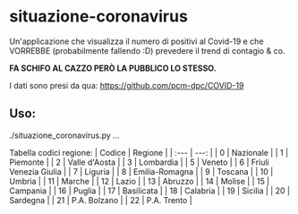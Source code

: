 # situazione-coronavirus

Un'applicazione che visualizza il numero di positivi al Covid-19 e che VORREBBE (probabilmente fallendo :D) prevedere il trend di contagio & co.

**FA SCHIFO AL CAZZO PERÒ LA PUBBLICO LO STESSO.**

I dati sono presi da qua: https://github.com/pcm-dpc/COVID-19

## Uso:

./situazione_coronavirus.py <codice regione> ... <codice regione>
  
Tabella codici regione:
| Codice | Regione               |
| :---   |                  ---: |
|  0     | Nazionale             |
|  1     | Piemonte              |
|  2     | Valle d'Aosta         |
|  3     | Lombardia             |
|  5     | Veneto                |
|  6     | Friuli Venezia Giulia |
|  7     | Liguria               |
|  8     | Emilia-Romagna        |
|  9     | Toscana               |
| 10     | Umbria                |
| 11     | Marche                |
| 12     | Lazio                 |
| 13     | Abruzzo               |
| 14     | Molise                |
| 15     | Campania              |
| 16     | Puglia                |
| 17     | Basilicata            |
| 18     | Calabria              |
| 19     | Sicilia               |
| 20     | Sardegna              |
| 21     | P.A. Bolzano          |
| 22     | P.A. Trento           |
